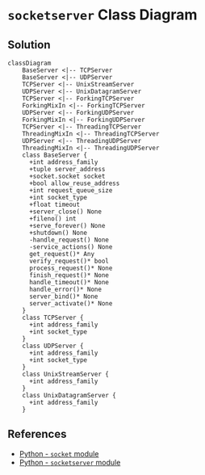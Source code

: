 # `socketserver` Class Diagram

## Solution

```mermaid
classDiagram
    BaseServer <|-- TCPServer
    BaseServer <|-- UDPServer
    TCPServer <|-- UnixStreamServer
    UDPServer <|-- UnixDatagramServer
    TCPServer <|-- ForkingTCPServer
    ForkingMixIn <|-- ForkingTCPServer
    UDPServer <|-- ForkingUDPServer
    ForkingMixIn <|-- ForkingUDPServer
    TCPServer <|-- ThreadingTCPServer
    ThreadingMixIn <|-- ThreadingTCPServer
    UDPServer <|-- ThreadingUDPServer
    ThreadingMixIn <|-- ThreadingUDPServer
    class BaseServer {
      +int address_family
      +tuple server_address
      +socket.socket socket
      +bool allow_reuse_address
      +int request_queue_size
      +int socket_type
      +float timeout
      +server_close() None
      +fileno() int
      +serve_forever() None
      +shutdown() None
      -handle_request() None
      -service_actions() None
      get_request()* Any
      verify_request()* bool
      process_request()* None
      finish_request()* None
      handle_timeout()* None
      handle_error()* None
      server_bind()* None
      server_activate()* None
    }
    class TCPServer {
      +int address_family
      +int socket_type
    }
    class UDPServer {
      +int address_family
      +int socket_type
    }
    class UnixStreamServer {
      +int address_family
    }
    class UnixDatagramServer {
      +int address_family
    }
```

## References

- [Python - `socket` module](https://docs.python.org/3/library/socket.html)
- [Python - `socketserver` module](https://docs.python.org/3/library/socketserver.html)
